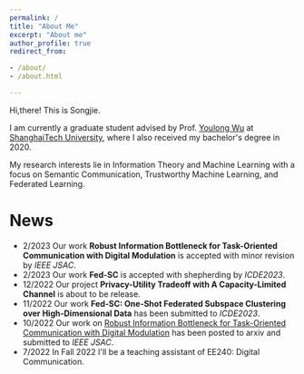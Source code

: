```yaml
---
permalink: /
title: "About Me"
excerpt: "About me"
author_profile: true
redirect_from: 

- /about/
- /about.html

---
```


Hi,there! This is Songjie.

I am currently a graduate student advised by Prof. [Youlong Wu](https://faculty.sist.shanghaitech.edu.cn/faculty/wyl/) at [ShanghaiTech University](https://www.shanghaitech.edu.cn/eng/), where I also received my bachelor's degree in 2020.

My research interests lie in Information Theory and Machine Learning with a focus on Semantic Communication, Trustworthy Machine Learning, and Federated Learning.

# News
- 2/2023 Our work **Robust Information Bottleneck for Task-Oriented Communication with Digital Modulation** is accepted with minor revision by *IEEE JSAC*.
- 2/2023 Our work **Fed-SC** is accepted with shepherding by *ICDE2023*.
- 12/2022 Our project **Privacy-Utility Tradeoff with A Capacity-Limited Channel** is about to be release.
- 11/2022 Our work **Fed-SC: One-Shot Federated Subspace Clustering over High-Dimensional Data** has been submitted to *ICDE2023*.
- 10/2022 Our work on [Robust Information Bottleneck for Task-Oriented Communication with Digital Modulation](https://arxiv.org/abs/2209.10382) has been posted to arxiv and submitted to *IEEE JSAC*.
- 7/2022 In Fall 2022 I'll be a teaching assistant of EE240: Digital Communication.
